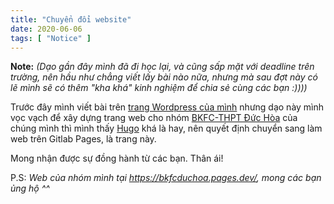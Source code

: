 ```yaml
---
title: "Chuyển đổi website"
date: 2020-06-06
tags: [ "Notice" ]
---
```


**Note:** _(Dạo gần đây mình đã đi học lại, và cũng sấp mặt với deadline trên trường, nên hầu như chẳng viết lấy bài nào nữa, nhưng mà sau đợt này có lẽ mình sẽ có thêm "kha khá" kinh nghiệm để chia sẻ cùng các bạn :))))_

Trước đây mình viết bài trên [trang Wordpress của mình](https://miti99.code.blog) nhưng dạo này mình vọc vạch để xây dựng trang web cho nhóm [BKFC-THPT Đức Hòa](https://www.facebook.com/bkfcduchoalongan/) của chúng mình thì mình thấy [Hugo](https://gohugo.io/) khá là hay, nên quyết định chuyển sang làm web trên Gitlab Pages, là trang này.

Mong nhận được sự đồng hành từ các bạn. Thân ái!

P.S: _Web của nhóm mình tại <https://bkfcduchoa.pages.dev/>, mong các bạn ủng hộ ^^_
